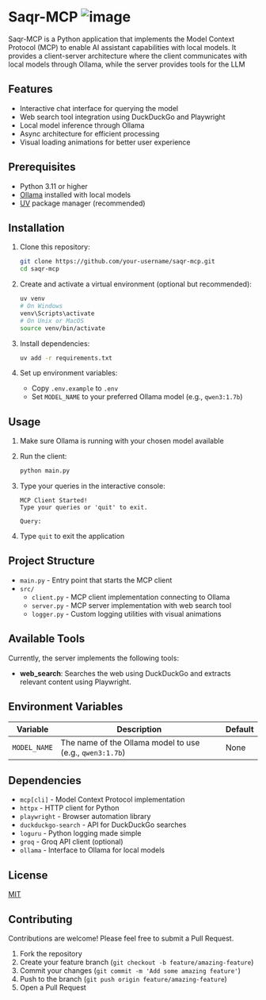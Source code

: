 # Saqr-MCP ![image](https://github.com/user-attachments/assets/2ee374a5-8b63-4f5a-b7fd-5bdae3a05e37)


Saqr-MCP is a Python application that implements the Model Context Protocol (MCP) to enable AI assistant capabilities with local models. It provides a client-server architecture where the client communicates with local models through Ollama, while the server provides tools for the LLM

## Features

- Interactive chat interface for querying the model
- Web search tool integration using DuckDuckGo and Playwright
- Local model inference through Ollama
- Async architecture for efficient processing
- Visual loading animations for better user experience

## Prerequisites

- Python 3.11 or higher
- [Ollama](https://ollama.ai/) installed with local models
- [UV](https://github.com/astral-sh/uv) package manager (recommended)

## Installation

1. Clone this repository:

   ```bash
   git clone https://github.com/your-username/saqr-mcp.git
   cd saqr-mcp
   ```

2. Create and activate a virtual environment (optional but recommended):

   ```bash
   uv venv
   # On Windows
   venv\Scripts\activate
   # On Unix or MacOS
   source venv/bin/activate
   ```

3. Install dependencies:

   ```bash
   uv add -r requirements.txt
   ```

4. Set up environment variables:
   - Copy `.env.example` to `.env`
   - Set `MODEL_NAME` to your preferred Ollama model (e.g., `qwen3:1.7b`)

## Usage

1. Make sure Ollama is running with your chosen model available

2. Run the client:

   ```bash
   python main.py
   ```

3. Type your queries in the interactive console:

   ```
   MCP Client Started!
   Type your queries or 'quit' to exit.

   Query:
   ```

4. Type `quit` to exit the application

## Project Structure

- `main.py` - Entry point that starts the MCP client
- `src/`
  - `client.py` - MCP client implementation connecting to Ollama
  - `server.py` - MCP server implementation with web search tool
  - `logger.py` - Custom logging utilities with visual animations

## Available Tools

Currently, the server implements the following tools:

- **web_search**: Searches the web using DuckDuckGo and extracts relevant content using Playwright.

## Environment Variables

| Variable     | Description                                              | Default |
| ------------ | -------------------------------------------------------- | ------- |
| `MODEL_NAME` | The name of the Ollama model to use (e.g., `qwen3:1.7b`) | None    |

## Dependencies

- `mcp[cli]` - Model Context Protocol implementation
- `httpx` - HTTP client for Python
- `playwright` - Browser automation library
- `duckduckgo-search` - API for DuckDuckGo searches
- `loguru` - Python logging made simple
- `groq` - Groq API client (optional)
- `ollama` - Interface to Ollama for local models

## License

[MIT](LICENSE)

## Contributing

Contributions are welcome! Please feel free to submit a Pull Request.

1. Fork the repository
2. Create your feature branch (`git checkout -b feature/amazing-feature`)
3. Commit your changes (`git commit -m 'Add some amazing feature'`)
4. Push to the branch (`git push origin feature/amazing-feature`)
5. Open a Pull Request
